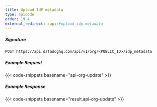 ```yaml
---
title: Upload IdP metadata
type: apicode
order: 19.4
external_redirect: /api/#upload-idp-metadata
---
```


##### Signature
`POST https://api.datadoghq.com/api/v1/org/<PUBLIC_ID>/idp_metadata`
##### Example Request
{{< code-snippets basename="api-org-update" >}}
##### Example Response
{{< code-snippets basename="result.api-org-update" >}}

